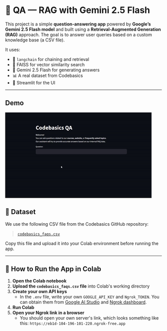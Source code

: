 

# 🤖 QA — RAG with Gemini 2.5 Flash

This project is a simple **question-answering app** powered by **Google’s Gemini 2.5 Flash model** and built using a **Retrieval-Augmented Generation (RAG)** approach. The goal is to answer user queries based on a custom knowledge base (a CSV file).

It uses:
- 🧠 `langchain` for chaining and retrieval
- 🔎 FAISS for vector similarity search
- 💬 Gemini 2.5 Flash for generating answers
- 📊 A real dataset from Codebasics
- 🎈 Streamlit for the UI

---
## Demo

![Demo](RAG2-gif.gif)
  
## 📂 Dataset

We use the following CSV file from the Codebasics GitHub repository:

> [`codebasics_faqs.csv`](https://github.com/codebasics/langchain/blob/main/3_project_codebasics_q_and_a/codebasics_faqs.csv)

Copy this file and upload it into your Colab environment before running the app.

---

## 🚀 How to Run the App in Colab

1. **Open the Colab notebook** 
2. **Upload the `codebasics_faqs.csv` file** into Colab's working directory
3. **Create your own API keys**
   - In the `.env` file, write your own `GOOGLE_API_KEY` and `Ngrok_TOKEN`. You can obtain them from [Google AI Studio](https://makersuite.google.com/) and [Ngrok dashboard](https://dashboard.ngrok.com/get-started/your-authtoken).
4. **Run Colab**
5. **Open your Ngrok link in a browser**
   - You should open your own server's link, which looks something like this: `https://eb1d-104-196-101-220.ngrok-free.app`
